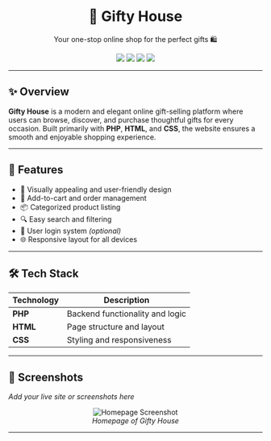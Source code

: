 <h1 align="center">🎁 Gifty House</h1>
<p align="center">Your one-stop online shop for the perfect gifts 🛍️</p>

<p align="center">
  <img src="https://img.shields.io/badge/Language-PHP-blue?style=flat-square" />
  <img src="https://img.shields.io/badge/HTML-%3C%2F%3E-orange?style=flat-square" />
  <img src="https://img.shields.io/badge/CSS-%23-blueviolet?style=flat-square" />
  <img src="https://img.shields.io/badge/Hack-Lang-grey?style=flat-square" />
</p>

---

## ✨ Overview

**Gifty House** is a modern and elegant online gift-selling platform where users can browse, discover, and purchase thoughtful gifts for every occasion. Built primarily with **PHP**, **HTML**, and  **CSS**, the website ensures a smooth and enjoyable shopping experience.

---

## 🌟 Features

- 🎨 Visually appealing and user-friendly design  
- 🛒 Add-to-cart and order management  
- 📦 Categorized product listing  
- 🔍 Easy search and filtering  
- 👤 User login system *(optional)*  
- 🌐 Responsive layout for all devices  

---

## 🛠️ Tech Stack

| Technology | Description |
|------------|-------------|
| **PHP**    | Backend functionality and logic |
| **HTML**   | Page structure and layout |
| **CSS**    | Styling and responsiveness |

---

## 📸 Screenshots

_Add your live site or screenshots here_

<p align="center">
  <img src="https://via.placeholder.com/700x400?text=Homepage+Screenshot" alt="Homepage Screenshot" />
  <br>
  <em>Homepage of Gifty House</em>
</p>

---



